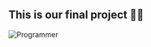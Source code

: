 ## This is our final project 👨‍💻
<img src="https://www.budgetsaresexy.com/images/working-gif.gif" alt="Programmer" />